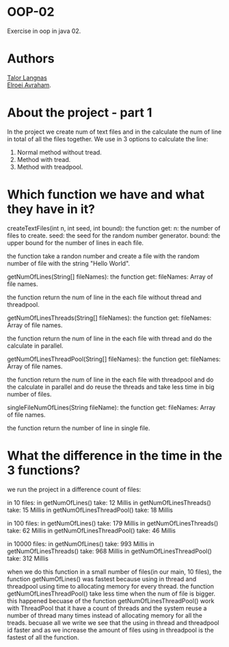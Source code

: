 # OOP-02
Exercise in oop in java 02.

# Authors
[Talor Langnas](https://github.com/TalorLangnas)  
[Elroei Avraham](https://github.com/elroei1avraham).


# About the project - part 1
In the project we create num of text files and in the calculate the num of line in total of all the files together.
We use in 3 options to calculate the line:
1) Normal method without tread.
2) Method with tread.
3) Method with treadpool.


# Which function we have and what they have in it?
createTextFiles(int n, int seed, int bound):
the function get:
n: the number of files to create.
seed: the seed for the random number generator.
bound: the upper bound for the number of lines in each file.

the function take a randon number and create a file with the random number of file with the string "Hello World".

getNumOfLines(String[] fileNames):
the function get:
fileNames: Array of file names.

the function return the num of line in the each file without thread and threadpool.

getNumOfLinesThreads(String[] fileNames):
the function get:
fileNames: Array of file names.

the function return the num of line in the each file with thread and do the calculate in parallel.

getNumOfLinesThreadPool(String[] fileNames):
the function get:
fileNames: Array of file names.

the function return the num of line in the each file with threadpool and do the calculate in parallel and do reuse the threads and take less time in big number of files.

singleFileNumOfLines(String fileName):
the function get:
fileNames: Array of file names.

the function return the number of line in single file.

 
# What the difference in the time in the 3 functions?
we run the project in a difference count of files:

in 10 files:
in getNumOfLines() take: 12 Millis
in getNumOfLinesThreads() take: 15 Millis
in getNumOfLinesThreadPool() take: 18 Millis

in 100 files:
in getNumOfLines() take: 179 Millis
in getNumOfLinesThreads() take: 62 Millis
in getNumOfLinesThreadPool() take: 46 Millis


in 10000 files:
in getNumOfLines() take: 993 Millis
in getNumOfLinesThreads() take: 968 Millis
in getNumOfLinesThreadPool() take: 312 Millis

when we do this function in a small number of files(in our main, 10 files), the function getNumOfLines() was fastest because using in thread and threadpool using time to allocating memory for every thread.
the function getNumOfLinesThreadPool() take less time when the num of file is bigger.
this happened becuase of the function getNumOfLinesThreadPool() work with ThreadPool that it have a count of threads and the system reuse a number of thread many times instead of allocating memory for all the treads.
becuase all we write we see that the using in thread and threadpool id faster and as we increase the amount of files using in threadpool is the fastest of all the function.
